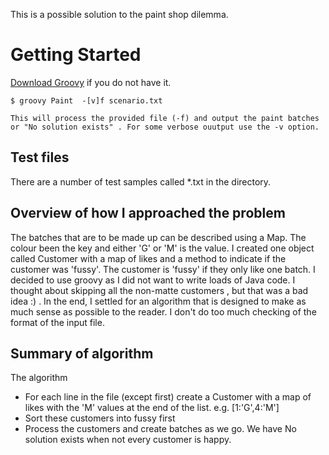 This is a possible solution to the paint shop dilemma.

# Getting Started

[Download Groovy](http://groovy.codehaus.org/Download?nc) if you do not have it.


    $ groovy Paint  -[v]f scenario.txt

    This will process the provided file (-f) and output the paint batches or "No solution exists" . For some verbose ouutput use the -v option.

## Test files

There are a number of test samples called *.txt in the directory.

## Overview of how I approached the problem

The batches that are to be made up can be described using a Map. The colour been the key and either 'G' or 'M' is the value.
I created one object called Customer with a map of likes and a method to indicate if the customer was 'fussy'. The customer is
'fussy' if they only like one batch. I decided to use groovy as I did not want to write loads of Java code. I thought about skipping all the
non-matte customers , but that was a bad idea :) . In the end, I settled for an algorithm that is designed to make as much sense as possible
to the reader. I don't do too much checking of the format of the input file.


## Summary of algorithm

The algorithm

* For each line in the file (except first) create a Customer with a map of likes with the 'M' values at the end of the list. e.g. [1:'G',4:'M']
* Sort these customers into fussy first
* Process the customers and create batches as we go. We have No solution exists when not every customer is happy.
